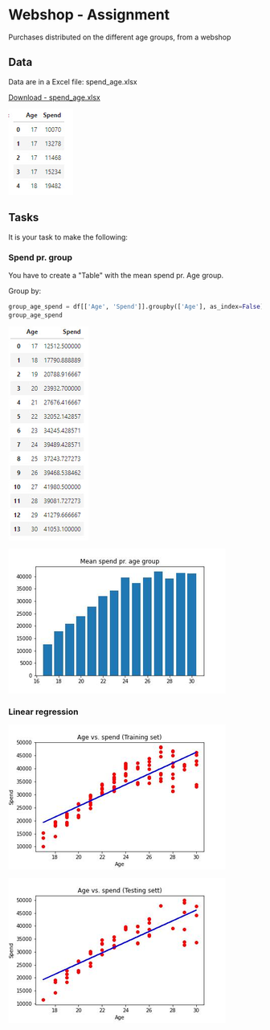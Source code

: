 # Webshop - Assignment
Purchases distributed on the different age groups, from a webshop

## Data
Data are in a Excel file: spend_age.xlsx

[Download - spend_age.xlsx](./spend_age.xlsx)

![](./image/spend_1.jpg)

## Tasks
It is your task to make the following:

### Spend pr. group
You have to create a "Table" with the mean spend pr. Age group.

Group by:

```python
group_age_spend = df[['Age', 'Spend']].groupby(['Age'], as_index=False).mean().sort_values(by='Age')
group_age_spend
```

![](./image/spend_2.jpg)

![](./image/spend_3.jpg)

### Linear regression
![](./image/spend_4.jpg)

![](./image/spend_5.jpg)